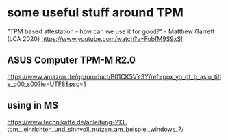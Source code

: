 some useful stuff around TPM
============================


"TPM based attestation - how can we use it for good?" - Matthew Garrett (LCA 2020)
https://www.youtube.com/watch?v=FobfM9S9xSI


ASUS Computer TPM-M R2.0
------------------------

https://www.amazon.de/gp/product/B01CK5VY3Y/ref=ppx_yo_dt_b_asin_title_o00_s00?ie=UTF8&psc=1


using in M$
-----------
https://www.technikaffe.de/anleitung-213-tpm__einrichten_und_sinnvoll_nutzen_am_beispiel_windows_7/
